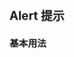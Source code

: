<div class="demo-header">
<p class="overviewicon">
  <span class="wapi-ui-alert"/>
</p>

## Alert 提示

<mobile-uxlink widget-name="Alert"></mobile-uxlink>
</div>

### 基本用法

<mobile-view link="alert/base"></mobile-view>

<br>

<mobile-attributes link="alert"></mobile-attributes>

